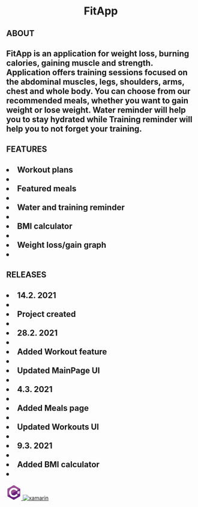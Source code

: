 <h1 align = "center"> FitApp </h1>

<section id = "About">
<h1>ABOUT<h1>
<p>FitApp is an application for weight loss, burning calories, gaining muscle and strength. Application offers training sessions focused on the abdominal muscles, legs, shoulders, arms, chest and whole body. You can choose from our recommended meals, whether you want to gain weight or lose weight. Water reminder will help you to stay hydrated while Training reminder will help you to not forget your training.<p>
</section>

<section id = "Features">
<h1>FEATURES<h1>
<li>Workout plans<li>
<li>Featured meals<li>
<li>Water and training reminder<li>
<li>BMI calculator<li>
<li>Weight loss/gain graph<li>
</section>

<section id = "Releases">
<h1>RELEASES<h1>
<li>14.2. 2021<li>
<li>Project created<li>
<li>28.2. 2021<li>
<li>Added Workout feature<li>
<li>Updated MainPage UI<li>
<li>4.3. 2021<li>
<li>Added Meals page<li>
<li>Updated Workouts UI<li>
<li>9.3. 2021<li>
<li>Added BMI calculator<li>
</section>












 <a href="https://www.w3schools.com/cs/" target="_blank"> <img src="https://raw.githubusercontent.com/devicons/devicon/master/icons/csharp/csharp-original.svg" alt="csharp" width="40" height="40"/> </a> <a href="https://www.w3schools.com/css/" target="_blank"> <a href="https://dotnet.microsoft.com/apps/xamarin" target="_blank"> <img src="https://raw.githubusercontent.com/detain/svg-logos/780f25886640cef088af994181646db2f6b1a3f8/svg/xamarin.svg" alt="xamarin" width="40" height="40"/>

